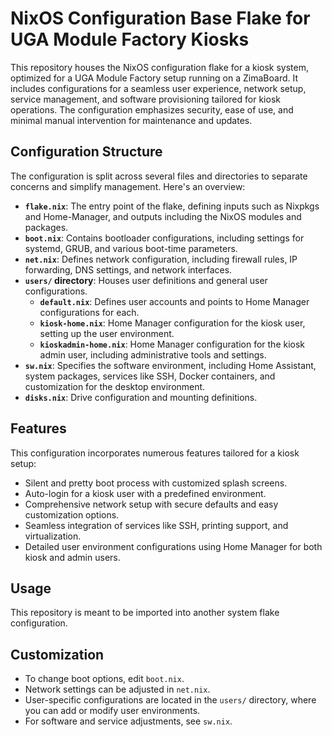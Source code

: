 # NixOS Configuration Base Flake for UGA Module Factory Kiosks

This repository houses the NixOS configuration flake for a kiosk system, optimized for a UGA Module Factory setup running on a ZimaBoard. It includes configurations for a seamless user experience, network setup, service management, and software provisioning tailored for kiosk operations. The configuration emphasizes security, ease of use, and minimal manual intervention for maintenance and updates.

## Configuration Structure

The configuration is split across several files and directories to separate concerns and simplify management. Here's an overview:

- **`flake.nix`**: The entry point of the flake, defining inputs such as Nixpkgs and Home-Manager, and outputs including the NixOS modules and packages.
- **`boot.nix`**: Contains bootloader configurations, including settings for systemd, GRUB, and various boot-time parameters.
- **`net.nix`**: Defines network configuration, including firewall rules, IP forwarding, DNS settings, and network interfaces.
- **`users/` directory**: Houses user definitions and general user configurations.
  - **`default.nix`**: Defines user accounts and points to Home Manager configurations for each.
  - **`kiosk-home.nix`**: Home Manager configuration for the kiosk user, setting up the user environment.
  - **`kioskadmin-home.nix`**: Home Manager configuration for the kiosk admin user, including administrative tools and settings.
- **`sw.nix`**: Specifies the software environment, including Home Assistant, system packages, services like SSH, Docker containers, and customization for the desktop environment.
- **`disks.nix`**: Drive configuration and mounting definitions.

## Features

This configuration incorporates numerous features tailored for a kiosk setup:

- Silent and pretty boot process with customized splash screens.
- Auto-login for a kiosk user with a predefined environment.
- Comprehensive network setup with secure defaults and easy customization options.
- Seamless integration of services like SSH, printing support, and virtualization.
- Detailed user environment configurations using Home Manager for both kiosk and admin users.

## Usage

This repository is meant to be imported into another system flake configuration. 

## Customization

- To change boot options, edit `boot.nix`.
- Network settings can be adjusted in `net.nix`.
- User-specific configurations are located in the `users/` directory, where you can add or modify user environments.
- For software and service adjustments, see `sw.nix`.

